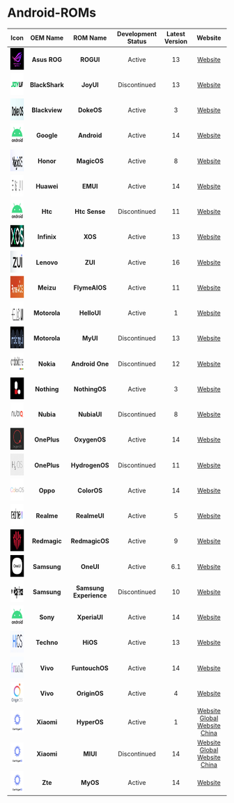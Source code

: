 # Android-ROMs

|                              Icon                              |    OEM Name    |        ROM Name        | Development Status | Latest Version |                                           Website                                            |
| :------------------------------------------------------------: | :------------: | :--------------------: | :----------------: | :------------: | :------------------------------------------------------------------------------------------: |
|       <img src="Icons/ROGUI.png" width="50" height="50">       |  **Asus ROG**  |       **ROGUI**        |       Active       |       13       |                        [Website](https://www.asus.com/in/content/ui/)                        |
|       <img src="Icons/JoyUI.png" width="50" height="50">       | **BlackShark** |       **JoyUI**        |    Discontinued    |       13       |                                         [Website]()                                          |
|      <img src="Icons/DokeOS.png" width="50" height="50">       | **Blackview**  |       **DokeOS**       |       Active       |       3        |                          [Website](https://promo.blackview.hk/os3/)                          |
|      <img src="Icons/Android.png" width="50" height="50">      |   **Google**   |      **Android**       |       Active       |       14       |                  [Website](https://www.android.com/intl/en_in/android-14/)                   |
|      <img src="Icons/MagicOS.png" width="50" height="50">      |   **Honor**    |      **MagicOS**       |       Active       |       8        |                        [Website](https://www.honor.com/in/magic-os/)                         |
|       <img src="Icons/EMUI.png" width="50" height="50">        |   **Huawei**   |        **EMUI**        |       Active       |       14       |                      [Website](https://consumer.huawei.com/en/emui-13/)                      |
|      <img src="Icons/Android.png" width="50" height="50">      |    **Htc**     |     **Htc Sense**      |    Discontinued    |       11       |                  [Website](https://www.android.com/intl/en_in/android-14/)                   |
|        <img src="Icons/XOS.png" width="50" height="50">        |  **Infinix**   |        **XOS**         |       Active       |       13       |                        [Website](https://www.infinixmobiles.in/xos/)                         |
|        <img src="Icons/ZUI.png" width="50" height="50">        |   **Lenovo**   |        **ZUI**         |       Active       |       16       |                               [Website](https://m.zui.com/#/)                                |
|     <img src="Icons/FlymeAIOS.png" width="50" height="50">     |   **Meizu**    |     **FlymeAIOS**      |       Active       |       11       |                            [Website](https://www.flyme.com/aios)                             |
|      <img src="Icons/HelloUI.png" width="50" height="50">      |  **Motorola**  |      **HelloUI**       |       Active       |       1        |                          [Website](https://www.motorola.in/my-ux/p)                          |
|       <img src="Icons/MyUI.png" width="50" height="50">        |  **Motorola**  |        **MyUI**        |    Discontinued    |       13       |                          [Website](https://www.motorola.in/my-ux/p)                          |
|    <img src="Icons/AndroidOne.png" width="50" height="50">     |   **Nokia**    |    **Android One**     |    Discontinued    |       12       |                           [Website](https://www.android.com/one/)                            |
|     <img src="Icons/NothingOS.png" width="50" height="50">     |  **Nothing**   |     **NothingOS**      |       Active       |       3        |                                         [Website]()                                          |
|      <img src="Icons/NubiaUI.png" width="50" height="50">      |   **Nubia**    |      **NubiaUI**       |    Discontinued    |       8        |                                         [Website]()                                          |
|     <img src="Icons/OxygenOS.png" width="50" height="50">      |  **OnePlus**   |      **OxygenOS**      |       Active       |       14       |                         [Website](https://www.oneplus.in/oxygenos14)                         |
|    <img src="Icons/HydrogenOS.png" width="50" height="50">     |  **OnePlus**   |     **HydrogenOS**     |    Discontinued    |       11       |                       [Website](https://www.oneplus.com/cn/hydrogenos)                       |
|      <img src="Icons/ColorOS.png" width="50" height="50">      |    **Oppo**    |      **ColorOS**       |       Active       |       14       |                        [Website](https://www.oppo.com/en/coloros14/)                         |
|     <img src="Icons/RealmeUI.png" width="50" height="50">      |   **Realme**   |      **RealmeUI**      |       Active       |       5        |                       [Website](https://www.realme.com/in/realme-ui-5)                       |
|    <img src="Icons/RedmagicOS.png" width="50" height="50">     |  **Redmagic**  |     **RedmagicOS**     |       Active       |       9        |                                         [Website]()                                          |
|       <img src="Icons/OneUI.png" width="50" height="50">       |  **Samsung**   |       **OneUI**        |       Active       |      6.1       |                        [Website](https://www.samsung.com/in/one-ui/)                         |
| <img src="Icons/SamsungExperience.png" width="50" height="50"> |  **Samsung**   | **Samsung Experience** |    Discontinued    |       10       |                        [Website](https://www.samsung.com/in/one-ui/)                         |
|      <img src="Icons/Android.png" width="50" height="50">      |    **Sony**    |      **XperiaUI**      |       Active       |       14       |                  [Website](https://www.android.com/intl/en_in/android-14/)                   |
|       <img src="Icons/HiOS.png" width="50" height="50">        |   **Techno**   |        **HiOS**        |       Active       |       13       |                     [Website](https://www.tecno-mobile.com/hios-detail/)                     |
|    <img src="Icons/FuntouchOS.png" width="50" height="50">     |    **Vivo**    |     **FuntouchOS**     |       Active       |       14       |                         [Website](https://www.vivo.com/in/funtouch)                          |
|     <img src="Icons/OriginOS.png" width="50" height="50">      |    **Vivo**    |      **OriginOS**      |       Active       |       4        |                         [Website](https://www.vivo.com.cn/originos)                          |
|      <img src="Icons/HyperOS.png" width="50" height="50">      |   **Xiaomi**   |      **HyperOS**       |       Active       |       1        | [Website Global](https://www.mi.com/global/hyperos) [Website China](https://hyperos.mi.com/) |
|      <img src="Icons/HyperOS.png" width="50" height="50">      |   **Xiaomi**   |        **MIUI**        |    Discontinued    |       14       |  [Website Global](https://www.mi.com/global/miui) [Website China](https://home.miui.com/14)  |
|      <img src="Icons/HyperOS.png" width="50" height="50">      |    **Zte**     |        **MyOS**        |       Active       |       14       |                        [Website](https://www.ztedevices.com/cn/myos/)                        |
